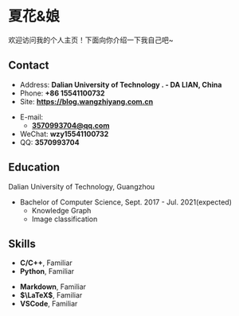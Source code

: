 # 夏花&娘

欢迎访问我的个人主页！下面向你介绍一下我自己吧\~

<!-- .slide -->

## Contact

- Address: **Dalian University of Technology . - DA LIAN, China**
- Phone: **+86 15541100732**
- Site: **<https://blog.wangzhiyang.com.cn>**

<!-- .slide vertical=true -->

- E-mail:
  - **[3570993704@qq.com](mailto:3570993704@qq.com)**
- WeChat: **wzy15541100732**
- QQ: **3570993704**

<!-- .slide -->

## Education

<!-- .slide vertical=true -->

Dalian University of Technology, Guangzhou

- Bachelor of Computer Science, Sept. 2017 - Jul. 2021(expected)
  - Knowledge Graph
  - Image classification

<!-- .slide -->

## Skills

<!-- .slide vertical=true -->

- **C/C++**, Familiar
- **Python**, Familiar

<!-- .slide vertical=true -->

- **Markdown**, Familiar
- **$\LaTeX$**, Familiar
- **VSCode**, Familiar

